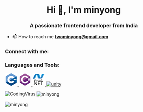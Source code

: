 <h1 align="center">Hi 👋, I'm minyong</h1>
<h3 align="center">A passionate frontend developer from India</h3>

- 📫 How to reach me **twominyong@gmail.com**

<h3 align="left">Connect with me:</h3>
<p align="left">
</p>

<h3 align="left">Languages and Tools:</h3>
<p align="left"> <a href="https://www.w3schools.com/cpp/" target="_blank" rel="noreferrer"> <img src="https://raw.githubusercontent.com/devicons/devicon/master/icons/cplusplus/cplusplus-original.svg" alt="cplusplus" width="40" height="40"/> </a> <a href="https://www.w3schools.com/cs/" target="_blank" rel="noreferrer"> <img src="https://raw.githubusercontent.com/devicons/devicon/master/icons/csharp/csharp-original.svg" alt="csharp" width="40" height="40"/> </a> <a href="https://dotnet.microsoft.com/" target="_blank" rel="noreferrer"> <img src="https://raw.githubusercontent.com/devicons/devicon/master/icons/dot-net/dot-net-original-wordmark.svg" alt="dotnet" width="40" height="40"/> </a> <a href="https://unity.com/" target="_blank" rel="noreferrer"> <img src="https://www.vectorlogo.zone/logos/unity3d/unity3d-icon.svg" alt="unity" width="40" height="40"/> </a> </p>

<p><img align="left" src="https://github-readme-stats.vercel.app/api/top-langs?username=CodingVirus&show_icons=true&theme=dark&locale=en&layout=compact" alt="CodingVirus" /></p>

<p>&nbsp;<img align="center" src="https://github-readme-stats.vercel.app/api?username=minyong&show_icons=true&locale=en" alt="minyong" /></p>

<p><img align="center" src="https://github-readme-streak-stats.herokuapp.com/?user=minyong&theme=default" alt="minyong" /></p>

